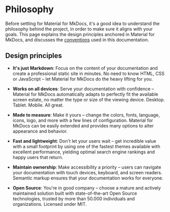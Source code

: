 # Philosophy

Before settling for Material for MkDocs, it's a good idea to understand the
philosophy behind the project, in order to make sure it aligns with your goals.
This page explains the design principles anchored in Material for MkDocs, and
discusses the [conventions] used in this documentation.

  [conventions]: conventions.md

## Design principles

- **It's just Markdown**: Focus on the content of your documentation and create a professional static site in minutes. No need to know HTML, CSS or JavaScript – let Material for MkDocs do the heavy lifting for you.

- **Works on all devices**: Serve your documentation with confidence – Material for MkDocs automatically adapts to perfectly fit the available screen estate, no matter the type or size of the viewing device. Desktop. Tablet. Mobile. All great.

- **Made to measure**: Make it yours – change the colors, fonts, language, icons, logo, and more with a few lines of configuration. Material for MkDocs can be easily extended and provides many options to alter appearance and behavior.

- **Fast and lightweight**: Don't let your users wait – get incredible value with a small footprint by using one of the fastest themes available with excellent performance, yielding optimal search engine rankings and happy users that return.

- **Maintain ownership**: Make accessibility a priority – users can navigate your
  documentation with touch devices, keyboard, and screen readers. Semantic
  markup ensures that your documentation works for everyone.

- **Open Source**: You're in good company – choose a mature and actively maintained solution built with state-of-the-art Open Source technologies, trusted by more than 50.000 individuals and organizations. Licensed under MIT.
